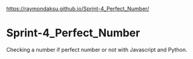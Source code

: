 https://raymondaksu.github.io/Sprint-4_Perfect_Number/

# Sprint-4_Perfect_Number

Checking a number if perfect number or not with Javascript and Python.

